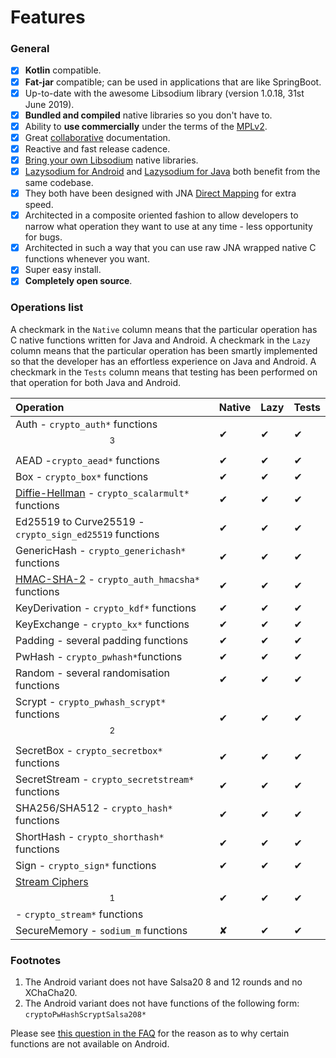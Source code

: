 # Features

### General

* [x] **Kotlin** compatible.
* [x] **Fat-jar** compatible; can be used in applications that are like SpringBoot.
* [x] Up-to-date with the awesome Libsodium library \(version 1.0.18, 31st June 2019\).
* [x] **Bundled and compiled** native libraries so you don't have to.
* [x] Ability to **use commercially** under the terms of the [MPLv2](https://www.mozilla.org/en-US/MPL/2.0/FAQ/).
* [x] Great [collaborative](https://github.com/terl/lazysodium-docs) documentation.
* [x] Reactive and fast release cadence.
* [x] [Bring your own Libsodium](../extras/self-provisioning-libsodium.md) native libraries.
* [x] [Lazysodium for Android](https://github.com/terl/lazysodium-android) and [Lazysodium for Java](https://github.com/terl/lazysodium-java) both benefit from the same codebase.
* [x] They both have been designed with JNA [Direct Mapping](https://github.com/java-native-access/jna/blob/master/www/DirectMapping.md) for extra speed.
* [x] Architected in a composite oriented fashion to allow developers to narrow what operation they want to use at any time - less opportunity for bugs.
* [x] Architected in such a way that you can use raw JNA wrapped native C functions whenever you want.
* [x] Super easy install.
* [x] **Completely open source**.

### Operations list

A checkmark in the `Native` column means that the particular operation has C native functions written for Java and Android. A checkmark in the `Lazy` column means that the particular operation has been smartly implemented so that the developer has an effortless experience on Java and Android. A checkmark in the `Tests` column means that testing has been performed on that operation for both Java and Android.

| **Operation** | **Native** | **Lazy** | **Tests** |
| :--- | :--- | :--- | :--- |
| Auth - `crypto_auth*`  functions $$^3$$ | ✔ | ✔ | ✔ |
| AEAD -`crypto_aead*` functions | ✔ | ✔ | ✔ |
| Box - `crypto_box*` functions | ✔ | ✔ | ✔ |
| [Diffie-Hellman](https://download.libsodium.org/doc/advanced/scalar_multiplication.html) - `crypto_scalarmult*` functions | ✔ | ✔ | ✔ |
| Ed25519 to Curve25519 - `crypto_sign_ed25519` functions | ✔ | ✔ | ✔ |
| GenericHash - `crypto_generichash*` functions | ✔ | ✔ | ✔ |
| [HMAC-SHA-2](https://download.libsodium.org/doc/advanced/hmac-sha2.html) - `crypto_auth_hmacsha*` functions | ✔ | ✔ | ✔ |
| KeyDerivation - `crypto_kdf*` functions | ✔ | ✔ | ✔ |
| KeyExchange - `crypto_kx*` functions | ✔ | ✔ | ✔ |
| Padding - several padding functions | ✔ | ✔ | ✔ |
| PwHash - `crypto_pwhash*`functions | ✔ | ✔ | ✔ |
| Random - several randomisation functions | ✔ | ✔ | ✔ |
| Scrypt - `crypto_pwhash_scrypt*` functions $$^2$$  | ✔ | ✔ | ✔ |
| SecretBox - `crypto_secretbox*` functions | ✔ | ✔ | ✔ |
| SecretStream - `crypto_secretstream*` functions | ✔ | ✔ | ✔ |
| SHA256/SHA512 - `crypto_hash*` functions | ✔ | ✔ | ✔ |
| ShortHash - `crypto_shorthash*` functions | ✔ | ✔ | ✔ |
| Sign - `crypto_sign*` functions | ✔ | ✔ | ✔ |
| [Stream Ciphers](https://download.libsodium.org/doc/advanced/stream_ciphers.html) $$^1$$ - `crypto_stream*` functions | ✔ | ✔ | ✔ |
| SecureMemory - `sodium_m` functions | ✘ | ✔ | ✔ |

### Footnotes

1. The Android variant does not have Salsa20 8 and 12 rounds and no XChaCha20.  
2. The Android variant does not have functions of the following form: `cryptoPwHashScryptSalsa208*`

Please see [this question in the FAQ](../extras/faq.md#why-are-some-functions-unavailable-on-android) for the reason as to why certain functions are not available on Android.

